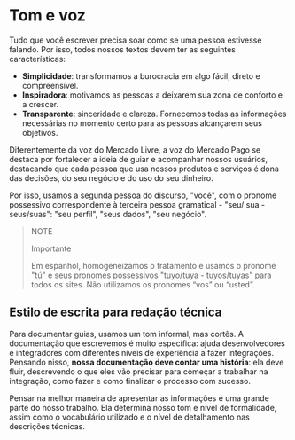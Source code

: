 # Tom e voz

Tudo que você escrever precisa soar como se uma pessoa estivesse falando. Por isso, todos nossos textos devem ter as seguintes características: 

- **Simplicidade**: transformamos a burocracia em algo fácil, direto e compreensível.
- **Inspiradora**: motivamos as pessoas a deixarem sua zona de conforto e a crescer.
- **Transparente**: sinceridade e clareza. Fornecemos todas as informações necessárias no momento certo para as pessoas alcançarem seus objetivos.

Diferentemente da voz do Mercado Livre, a voz do Mercado Pago se destaca por fortalecer a ideia de guiar e acompanhar nossos usuários, destacando que cada pessoa que usa nossos produtos e serviços é dona das decisões, do seu negócio e do uso do seu dinheiro. 

Por isso, usamos a segunda pessoa do discurso, "você", com o pronome possessivo correspondente à terceira pessoa gramatical - "seu/ sua - seus/suas": "seu perfil", "seus dados", "seu negócio". 

> NOTE
>
> Importante
>
> Em espanhol, homogeneizamos o tratamento e usamos o pronome "tú" e seus pronomes possessivos "tuyo/tuya - tuyos/tuyas" para todos os sites. Não utilizamos os pronomes “vos” ou “usted”.

## Estilo de escrita para redação técnica

Para documentar guias, usamos um tom informal, mas cortês. A documentação que escrevemos é muito específica: ajuda desenvolvedores e integradores com diferentes níveis de experiência a fazer integrações. Pensando nisso, **nossa documentação deve contar uma história**: ela deve fluir, descrevendo o que eles vão precisar para começar a trabalhar na integração, como fazer e como finalizar o processo com sucesso.

Pensar na melhor maneira de apresentar as informações é uma grande parte do nosso trabalho. Ela determina nosso tom e nível de formalidade, assim como o vocabulário utilizado e o nível de detalhamento nas descrições técnicas.
